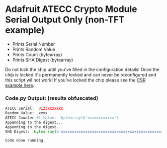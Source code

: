 # Adafruit ATECC Crypto Module Serial Output Only (non-TFT example)
- Prints Serial Number
- Prints Random Value
- Prints Count (bytearray)
- Prints SHA Digest (bytearray)

Do not lock the chip until you've filled in the configuration details!  Once the chip is locked it's permanently locked and can never be reconfigured and this script wil not work!  If you've locked the chip please see the [CSR example here](https://github.com/DJDevon3/My_Circuit_Python_Projects/tree/main/Boards/espressif/Unexpected%20Maker%20Feather%20S3/4.0%20ST7796S/ATECC%20Crypto%20Module%20CSR%20Write).

### Code.py Output: (results obfuscated)
```py
ATECC Serial:  0123xxxxxxx
Random Value:  xxxx
ATECC Counter #1 Value:  bytearray(b'xxxxxxxxxxxx')
Appending to the digest...
Appending to the digest...
SHA Digest:  bytearray(b'xxxxxxxxxxxxxxxxxxxxxxxxxxxxxxxxxxxxxxxxxxxxxxxxxxxxxxxxxxxxxxxxxxx')

Code done running.
